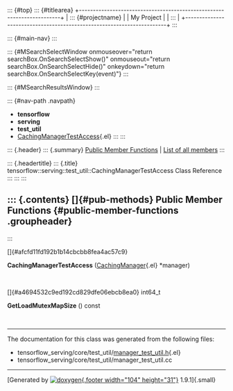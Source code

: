 ::: {#top}
::: {#titlearea}
+-----------------------------------------------------------------------+
| ::: {#projectname}                                                    |
| My Project                                                            |
| :::                                                                   |
+-----------------------------------------------------------------------+
:::

::: {#main-nav}
:::

::: {#MSearchSelectWindow onmouseover="return searchBox.OnSearchSelectShow()" onmouseout="return searchBox.OnSearchSelectHide()" onkeydown="return searchBox.OnSearchSelectKey(event)"}
:::

::: {#MSearchResultsWindow}
:::

::: {#nav-path .navpath}
-   **tensorflow**
-   **serving**
-   **test\_util**
-   [CachingManagerTestAccess](classtensorflow_1_1serving_1_1test__util_1_1CachingManagerTestAccess.html){.el}
:::
:::

::: {.header}
::: {.summary}
[Public Member Functions](#pub-methods) \| [List of all
members](classtensorflow_1_1serving_1_1test__util_1_1CachingManagerTestAccess-members.html)
:::

::: {.headertitle}
::: {.title}
tensorflow::serving::test\_util::CachingManagerTestAccess Class
Reference
:::
:::
:::

::: {.contents}
[]{#pub-methods} Public Member Functions {#public-member-functions .groupheader}
----------------------------------------
:::

[]{#afcfd11fd192b1b14cbcbb8fea4ac57c9}  

**CachingManagerTestAccess**
([CachingManager](classtensorflow_1_1serving_1_1CachingManager.html){.el}
\*manager)

 

[]{#a4694532c9ed192cd829dfe06ebcb8ea0} int64\_t 

**GetLoadMutexMapSize** () const

 

------------------------------------------------------------------------

The documentation for this class was generated from the following files:

-   tensorflow\_serving/core/test\_util/[manager\_test\_util.h](manager__test__util_8h_source.html){.el}
-   tensorflow\_serving/core/test\_util/manager\_test\_util.cc

------------------------------------------------------------------------

[Generated by [![doxygen](doxygen.svg){.footer width="104"
height="31"}](https://www.doxygen.org/index.html) 1.9.1]{.small}
